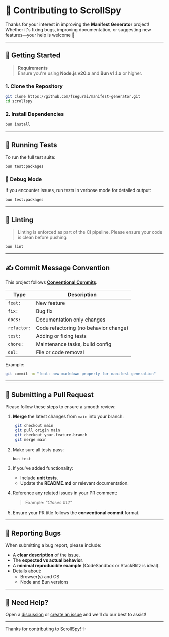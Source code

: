 # 🙌 Contributing to ScrollSpy

Thanks for your interest in improving the **Manifest Generator** project! Whether it's fixing bugs, improving documentation, or
suggesting new features—your help is welcome 🙏

---

## 🚀 Getting Started

> **Requirements**  
> Ensure you're using **Node.js v20.x** and **Bun v1.1.x** or higher.

### 1. Clone the Repository

```bash
git clone https://github.com/fsegurai/manifest-generator.git
cd scrollspy
```

### 2. Install Dependencies

```bash
bun install
```

---

## 🧪 Running Tests

To run the full test suite:

```bash
bun test:packages
```

### 🐞 Debug Mode

If you encounter issues, run tests in verbose mode for detailed output:

```bash
bun test:packages
```

---

## 🧼 Linting

> Linting is enforced as part of the CI pipeline. Please ensure your code is clean before pushing:

```bash
bun lint
```

---

## ✍️ Commit Message Convention

This project follows **[Conventional Commits](https://www.conventionalcommits.org/)**.

| Type        | Description                           |
|-------------|---------------------------------------|
| `feat:`     | New feature                           |
| `fix:`      | Bug fix                               |
| `docs:`     | Documentation only changes            |
| `refactor:` | Code refactoring (no behavior change) |
| `test:`     | Adding or fixing tests                |
| `chore:`    | Maintenance tasks, build config       |
| `del:`      | File or code removal                  |

Example:

```bash
git commit -m "feat: new markdown property for manifest generation"
```

---

## 🔀 Submitting a Pull Request

Please follow these steps to ensure a smooth review:

1. **Merge** the latest changes from `main` into your branch:
   ```bash
    git checkout main
    git pull origin main
    git checkout your-feature-branch
    git merge main
   ```

2. Make sure all tests pass:
   ```bash
   bun test
   ```

3. If you've added functionality:
    - Include **unit tests**.
    - Update the **README.md** or relevant documentation.

4. Reference any related issues in your PR comment:
   > Example: _"Closes #12"_

5. Ensure your PR title follows the **conventional commit** format.

---

## 🐛 Reporting Bugs

When submitting a bug report, please include:

- A **clear description** of the issue.
- The **expected vs actual behavior**.
- A **minimal reproducible example** (CodeSandbox or StackBlitz is ideal).
- Details about:
    - Browser(s) and OS
    - Node and Bun versions

---

## 💬 Need Help?

Open a [discussion](https://github.com/fsegurai/manifest-generator/discussions)
or [create an issue](https://github.com/fsegurai/manifest-generator/issues) and we'll do our best to assist!

---

Thanks for contributing to ScrollSpy! ✨
